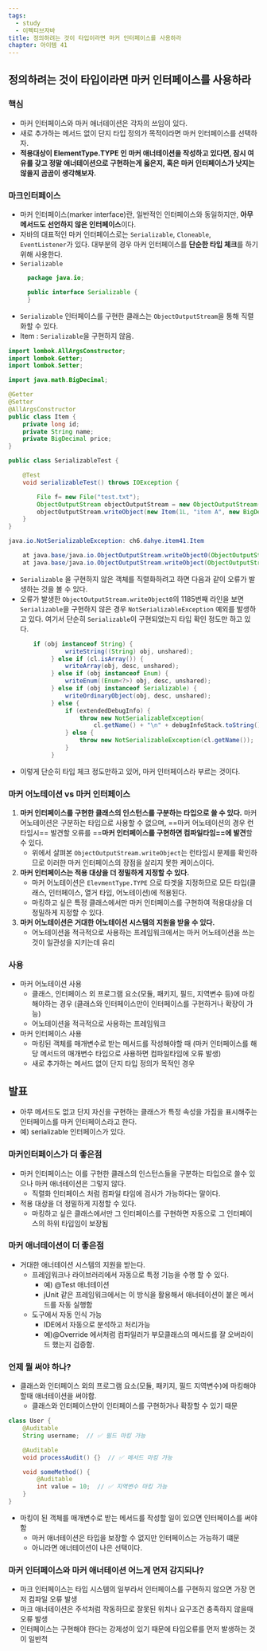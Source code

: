 ```yaml
---
tags:
  - study
  - 이펙티브자바
title: 정의하려는 것이 타입이라면 마커 인터페이스를 사용하라
chapter: 아이템 41
---
```

## 정의하려는 것이 타입이라면 마커 인터페이스를 사용하라

### 핵심
- 마커 인터페이스와 마커 애너테이션은 각자의 쓰임이 있다.
- 새로 추가하는 메서드 없이 단지 타입 정의가 목적이라면 마커 인터페이스를 선택하자.
- **적용대상이 ElementType.TYPE 인 마커 애너테이션을 작성하고 있다면, 잠시 여유를 갖고 정말 애너테이션으로 구현하는게 옳은지, 혹은 마커 인터페이스가 낫지는 않을지 곰곰이 생각해보자.**

### 마크인터페이스
- 마커 인터페이스(marker interface)란, 일반적인 인터페이스와 동일하지만, **아무 메서드도 선언하지 않은 인터페이스**이다. 
- 자바의 대표적인 마커 인터페이스로는 `Serializable`, `Cloneable`, `EventListener`가 있다. 대부분의 경우 마커 인터페이스를 **단순한 타입 체크**를 하기 위해 사용한다.
- `Serializable`
    ```java
      package java.io;
    
      public interface Serializable {
      }
    ```
- `Serializable` 인터페이스를 구현한 클래스는 `ObjectOutputStream`을 통해 직렬화할 수 있다.
- Item : `Serializable`을 구현하지 않음.
```java
import lombok.AllArgsConstructor;
import lombok.Getter;
import lombok.Setter;

import java.math.BigDecimal;

@Getter
@Setter
@AllArgsConstructor
public class Item {
    private long id;
    private String name;
    private BigDecimal price;
}
```
```java
public class SerializableTest {

    @Test
    void serializableTest() throws IOException {

        File f= new File("test.txt");
        ObjectOutputStream objectOutputStream = new ObjectOutputStream(new FileOutputStream(f));
        objectOutputStream.writeObject(new Item(1L, "item A", new BigDecimal(30000)));
    }
}
```

```java
java.io.NotSerializableException: ch6.dahye.item41.Item

    at java.base/java.io.ObjectOutputStream.writeObject0(ObjectOutputStream.java:1185)
    at java.base/java.io.ObjectOutputStream.writeObject(ObjectOutputStream.java:349)
```

- `Serializable` 을 구현하지 않은 객체를 직렬화하려고 하면 다음과 같이 오류가 발생하는 것을 볼 수 있다. 
- 오류가 발생한 `ObjectOutputStream.writeObject0`의 1185번째 라인을 보면 `Serializable`을 구현하지 않은 경우 `NotSerializableException` 예외를 발생하고 있다. 여기서 단순히 `Serializable`이 구현되었는지 타입 확인 정도만 하고 있다.

```java
       if (obj instanceof String) {
                writeString((String) obj, unshared);
            } else if (cl.isArray()) {
                writeArray(obj, desc, unshared);
            } else if (obj instanceof Enum) {
                writeEnum((Enum<?>) obj, desc, unshared);
            } else if (obj instanceof Serializable) {
                writeOrdinaryObject(obj, desc, unshared);
            } else {
                if (extendedDebugInfo) {
                    throw new NotSerializableException(
                        cl.getName() + "\n" + debugInfoStack.toString());
                } else {
                    throw new NotSerializableException(cl.getName());
                }
            }
```

- 이렇게 단순히 타입 체크 정도만하고 있어, 마커 인터페이스라 부르는 것이다.
### 마커 어노테이션 vs 마커 인터페이스
1. **마커 인터페이스를 구현한 클래스의 인스턴스를 구분하는 타입으로 쓸 수 있다.** 마커 어노테이션은 구분하는 타입으로 사용할 수 없으며, ==마커 어노테이션의 경우 런타임시== 발견할 오류를 ==**마커 인터페이스를 구현하면 컴파일타임==에 발견**할 수 있다.
    - 위에서 살펴본 `ObjectOutputStream.writeObject`는 런타임시 문제를 확인하므로 이러한 마커 인터페이스의 장점을 살리지 못한 케이스이다.
2. **마커 인터페이스는 적용 대상을 더 정밀하게 지정할 수 있다.**
    - 마커 어노테이션은 `ElevmentType.TYPE` 으로 타겟을 지정하므로 모든 타입(클래스, 인터페이스, 열거 타입, 어노테이션)에 적용된다.
    - 마킹하고 싶은 특정 클래스에서만 마커 인터페이스를 구현하여 적용대상을 더 정밀하게 지정할 수 있다.
3. **마커 어노테이션은 거대한 어노테이션 시스템의 지원을 받을 수 있다.**
    - 어노테이션을 적극적으로 사용하는 프레임워크에서는 마커 어노테이션을 쓰는 것이 일관성을 지키는데 유리
### 사용
- 마커 어노테이션 사용
    - 클래스, 인터페이스 외 프로그램 요소(모듈, 패키지, 필드, 지역변수 등)에 마킹해야하는 경우 (클래스와 인터페이스만이 인터페이스를 구현하거나 확장이 가능)
    - 어노테이션을 적극적으로 사용하는 프레임워크
- 마커 인터페이스 사용
    - 마킹된 객체를 매개변수로 받는 메서드를 작성해야할 때 (마커 인터페이스를 해당 메서드의 매개변수 타입으로 사용하면 컴파일타임에 오류 발생)
    - 새로 추가하는 메서드 없이 단지 타입 정의가 목적인 경우

## 발표
- 아무 메서드도 없고 단지 자신을 구현하는 클래스가 특정 속성을 가짐을 표시해주는 인터페이스를 마커 인터페이스라고 한다.
- 예) serializable 인터페이스가 있다.

### 마커인터페이스가 더 좋은점
- 마커 인터페이스는 이를 구현한 클래스의 인스턴스들을 구분하는 타입으로 쓸수 있으나 마커 애너테이션은 그렇지 않다.
	- 직렬화 인터페이스 처럼 컴파일 타임에 검사가 가능하다는 말이다.
- 적용 대상을 더 정밀하게 지정할 수 있다.
	- 마킹하고 싶은 클래스에서만 그 인터페이스를 구현하면 자동으로 그 인터페이스의 하위 타입임이 보장됨

### 마커 애너테이션이 더 좋은점
- 거대한 애너테이션 시스템의 지원을 받는다.
	- 프레임워크나 라이브러리에서 자동으로 특정 기능을 수행 할 수 있다.
		- 예) @Test 애너테이션
		- jUnit 같은 프레임워크에서는 이 방식을 활용해서 애너테이션이 붙은 메서드를 자동 실행함
	- 도구에서 자동 인식 가능
		- IDE에서 자동으로 분석하고 처리가능
		- 예)@Override 에서처럼 컴파일러가 부모클래스의 메서드를 잘 오버라이드 했는지 검증함.

### 언제 뭘 써야 하나?
- 클래스와 인터페이스 외의 프로그램 요소(모듈, 패키지, 필드 지역변수)에 마킹해야 할때 애너테이션을 써야함.
	- 클래스와 인터페이스만이 인터페이스를 구현하거나 확장할 수 있기 때문
```java
class User {
    @Auditable
    String username;  // ✅ 필드 마킹 가능

    @Auditable
    void processAudit() {}  // ✅ 메서드 마킹 가능

    void someMethod() {
        @Auditable
        int value = 10;  // ✅ 지역변수 마킹 가능
    }
}
```
-  마킹이 된 객체를 매개변수로 받는 메서드를 작성할 일이 있으면 인터페이스를 써야함
	- 마커 애너테이션은 타입을 보장할 수 없지만 인터페이스는 가능하기 떄문
	- 아니라면 애너테이션이 나은 선택이다.

### 마커 인터페이스와 마커 애너테이션 어느게 먼저 감지되나?
- 마크 인터페이스는 타입 시스템의 일부라서 인터페이스를 구현하지 않으면 가장 먼저 컴파일 오류 발생
- 마크 애너테이션은 주석처럼 작동하므로 잘못된 위치나 요구조건 충족하지 않을때 오류 발생
- 인터페이스는 구현해야 한다는 강제성이 있기 때문에 타입오류를 먼저 발생하는 것이 일반적